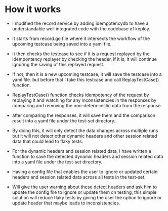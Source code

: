 # How it works
- I modified the record service by adding idempotencydb to have a understandable well integrated code with the codebase of keploy.

- It starts from record.go file where it intersects the workflow of the upcoming testcase being saved into a yaml file.
- It then checks the testcase to see if it is a request replayed by the idempontency replayer by checking the header, if it is, it will continue ignoring the saving of this replayed request.
- If not, then it is a new upcoming testcase, it will save the testcase into a yaml file. but before that I take this testcase and call ReplayTestCase() function.
- ReplayTestCase() function checks idempotency of the request by replaying it and watching for any inconsistencies in the responses by comparing and removing the non-deterministic data from the response.
- after comparing the responses, it will save them and the comparison result into a yaml file under the test-set directory.

- By doing this, it will only detect the data changes across multiple runs but it will not detect other dynamic headers and other session related data that could lead to flaky tests.
- For the dynamic headers and session related data, I have written a function to save the detected dynamic headers and session related data into a yaml file under the test-set directory.
- Having a config file that enables the user to ignore or updated certain headers and session related data across all tests in the test-set.
- Will give the user warning about these detect headers and ask him to update the config file to ignore or update them on testing, this simple solution will reduce flaky tests by giving the user the option to ignore or update header that maybe leads to inconsistencies.